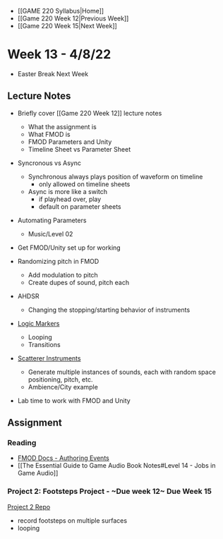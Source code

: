- [[GAME 220 Syllabus|Home]]
- [[Game 220 Week 12|Previous Week]]
- [[Game 220 Week 15|Next Week]]

# Week 13 - 4/8/22
- Easter Break Next Week

## Lecture Notes
- Briefly cover [[Game 220 Week 12]] lecture notes
	- What the assignment is
	- What FMOD is
	- FMOD Parameters and Unity
	- Timeline Sheet vs Parameter Sheet

- Syncronous vs Async
	- Synchronous always plays position of waveform on timeline
		- only allowed on timeline sheets
	- Async is more like a switch
		- if playhead over, play
		- default on parameter sheets

- Automating Parameters
	- Music/Level 02

- Get FMOD/Unity set up for working

- Randomizing pitch in FMOD
	- Add modulation to pitch
	- Create dupes of sound, pitch each

- AHDSR
	- Changing the stopping/starting behavior of instruments
	
- [Logic Markers](https://www.fmod.com/resources/documentation-studio?version=2.01&page=authoring-events.html#timeline-logic)
	- Looping
	- Transitions
	
- [Scatterer Instruments](https://www.fmod.com/resources/documentation-studio?version=2.01&page=glossary.html#scatterer-instrument)
	- Generate multiple instances of sounds, each with random space positioning, pitch, etc.
	- Ambience/City example
	
- Lab time to work with FMOD and Unity

## Assignment
### Reading
- [FMOD Docs - Authoring Events](https://www.fmod.com/resources/documentation-studio?version=2.01&page=authoring-events.html) 
- [[The Essential Guide to Game Audio Book Notes#Level 14 - Jobs in Game Audio]]

### Project 2: Footsteps Project - ~Due week 12~ Due Week 15
[Project 2 Repo](https://github.com/APUGames/Game-220-Project-2-Footsteps)
  - record footsteps on multiple surfaces
  - looping